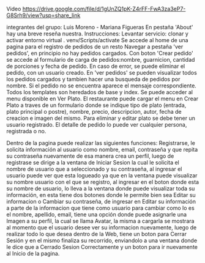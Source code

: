 Video
https://drive.google.com/file/d/1gUnZQ1pK-Z4rFF-FwA3za3eP7-G8Srh9/view?usp=share_link

integrantes del grupo: 
Luis Moreno - Mariana Figueras
En pestaña 'About' hay una breve reseña nuestra.
Instrucciones:
Levantar servicio: clonar y activar entorno virtual . venv/Scripts/activate
Se accede al home de una pagina para el registro de pedidos de un resto
Navegar a pestaña 'ver pedidos', en principio no hay pedidos cargados.
Con boton 'Crear pedido' se accede al formulario de carga de pedidos:nombre, guarnicion, cantidad de porciones y fecha de pedido. En caso de error, se puede eliminar el pedido, con un usuario creado.
En 'ver pedidos' se pueden visualizar todos los pedidos cargados y tambien hacer una busqueda de pedidos por nombre. Si el pedido no se encuentra aparece el mensaje correspondiente. 
Todos los templates son heredados de base y index.
Se puede acceder al menu disponible en Ver Plato.
El restaurante puede cargar el menu en Crear Plato a traves de un formulario donde se indique tipo de plato (entrada, plato principal o postre), nombre, precio, descripcion, autor, fecha de creacion e imagen del mismo.
Para eliminar y editar plato se debe tener un usuario registrado. El detalle de pedido lo puede ver cualquier persona, registrada o no.

Dentro de la pagina puede realizar las siguientes funciones:
Registrarse, le solicita información al usuario como nombre, email, contraseña y que repita su contraseña nuevamente de esa manera crea un perfil, luego de registrase se dirige a la ventana de Iniciar Sesion la cual le solicita el nombre de usuario que a seleccionado y su contraseña, al ingresar el usuario puede ver que esta logueado ya que en la ventana puede visualizar su nombre usuario con el que se registro, al ingresar en el boton donde esta su nombre de usuario, lo lleva a la ventana donde puede visualizar toda su información, en esta tiene dos botones donde le permite bien sea Editar su informacion o Cambiar su contraseña, de ingresar en Editar su información a parte de la informacion que tiene como usuario para cambiar como lo es el nombre, apellido, email, tiene una opción donde puede asignarle una Imagen a su perfil, la cual se llama Avatar, la misma a cargarla se mostrara al momento que el usuario desee ver su informacion nuevamente, luego de realizar todo lo que desea dentro de la Web, tiene un boton para Cerrar Sesión y en el mismo finaliza su recorrido, enviandolo a una ventana donde le dice que a Cerrado Sesion Correctamente y un boton para ir nuevamente al Inicio de la pagina. 




